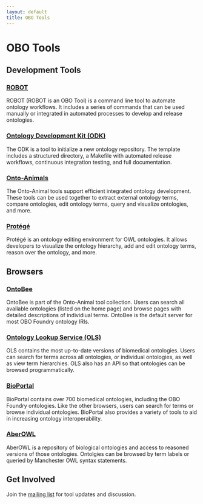 ```yaml
---
layout: default
title: OBO Tools
---
```


# OBO Tools

## Development Tools

### [ROBOT](http://robot.obolibrary.org/)

ROBOT (ROBOT is an OBO Tool) is a command line tool to automate ontology workflows. It includes a series of commands that can be used manually or integrated in automated processes to develop and release ontologies.

### [Ontology Development Kit (ODK)](https://github.com/INCATools/ontology-development-kit)

The ODK is a tool to initialize a new ontology repository. The template includes a structured directory, a Makefile with automated release workflows, continuous integration testing, and full documentation.

### [Onto-Animals](http://www.hegroup.org/ontozoo/)

The Onto-Animal tools support efficient integrated ontology development. These tools can be used together to extract external ontology terms, compare ontologies, edit ontology terms, query and visualize ontologies, and more.

### [Protégé](https://protege.stanford.edu/)

Protégé is an ontology editing environment for OWL ontologies. It allows developers to visualize the ontology hierarchy, add and edit ontology terms, reason over the ontology, and more.

## Browsers

### [OntoBee](http://www.ontobee.org/)

OntoBee is part of the Onto-Animal tool collection. Users can search all available ontologies (listed on the home page) and browse pages with detailed descriptions of individiual terms. OntoBee is the default server for most OBO Foundry ontology IRIs.

### [Ontology Lookup Service (OLS)](https://www.ebi.ac.uk/ols/index)

OLS contains the most up-to-date versions of biomedical ontologies. Users can search for terms across all ontologies, or individual ontologies, as well as view term hierarchies. OLS also has an API so that ontologies can be browsed programmatically.

### [BioPortal](https://bioportal.bioontology.org/)

BioPortal contains over 700 biomedical ontologies, including the OBO Foundry ontologies. Like the other browsers, users can search for terms or browse individual ontologies. BioPortal also provides a variety of tools to aid in increasing ontology interoperability.

### [AberOWL](http://aber-owl.net/)

AberOWL is a repository of biological ontologies and access to reasoned versions of those ontologies. Ontolgies can be browsed by term labels or queried by Manchester OWL syntax statements.

## Get Involved

Join the [mailing list](https://groups.google.com/d/forum/obo-tools) for tool updates and discussion.
